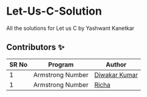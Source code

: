 # Let-Us-C-Solution

All the solutions for Let us C by Yashwant Kanetkar

## Contributors ✨

SR No   | Program | Author  
--- | --- | ---
1 | Armstrong Number | [Diwakar Kumar](https://github.com/diwakar1593)
1 | Armstrong Number | [Richa](https://github.com/Richachoudhary853)
